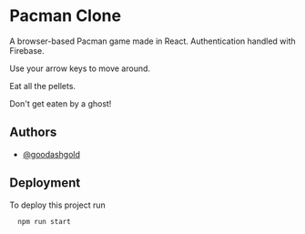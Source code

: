 
# Pacman Clone

A browser-based Pacman game made in React. Authentication handled with Firebase.

Use your arrow keys to move around.

Eat all the pellets. 

Don't get eaten by a ghost!


## Authors

- [@goodashgold](https://github.com/goodAshGold)


## Deployment

To deploy this project run

```bash
  npm run start
```

